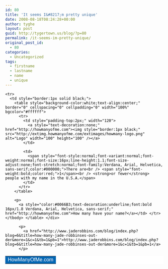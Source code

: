 ```yaml
---
id: 80
title: 'It seems I&#8217;m pretty unique'
date: 2008-08-18T08:24:28+00:00
author: tyghe
layout: post
guid: http://tygertown.us/blog/?p=80
permalink: /it-seems-im-pretty-unique/
original_post_id:
  - 80
categories:
  - Uncategorized
tags:
  - firstname
  - lastname
  - name
  - unique
---
```

<div style="color:#000;">
  <table style="background-color:white;text-align:center;" border="0" cellspacing="0" cellpadding="1" width="350" bgcolor="#ffffff">
    <tr>
      <td style="background-color:#0066B3;color:white;font:16px/1.1 Verdana, Arial, Helvetica, sans-serif;">
        HowManyOfMe.com
      </td>
    </tr>
    
    <tr>
      <td style="border:1px solid black;">
        <table style="background-color:white;text-align:center;" border="0" cellspacing="0" cellpadding="0" width="100%" bgcolor="#ffffff">
          <tr>
            <td style="padding-top:2px;" width="120">
              <a style="text-decoration:none;" href="http://howmanyofme.com"><img style="border:1px black;" src="http://extimg.howmanyofme.com/extimages/howmany-logo.png" alt="Logo" width="100" height="100" /></a>
            </td>
            
            <td>
              <span style="font-style:normal;font-variant:normal;font-weight:normal;font-size:16px;line-height:1.1;font-size-adjust:none;font-stretch:normal;font-family:Verdana, Arial, Helvetica, sans-serif;color:#000000;">There are<br /> <span style="font-weight:bold;color:red;">1</span><br /> <strong>or fewer</strong> people with my name in the U.S.A.</span>
            </td>
          </tr>
        </table>
        
        <p>
          <a style="color:#0066B3;text-decoration:underline;font:bold 16px/1.8 Verdana, Arial, Helvetica, sans-serif;" href="http://howmanyofme.com">How many have your name?</a></td> </tr> </tbody> </table> </div> 
          
          <p>
            <a href="http://www.jaderobbins.com/blog/index.php?blog=6&title=how-many-jade-robbinses-out-der&more=1&c=1&tb=1&pb=1">http://www.jaderobbins.com/blog/index.php?blog=6&title=how-many-jade-robbinses-out-der&more=1&c=1&tb=1&pb=1</a>
          </p>

